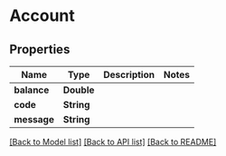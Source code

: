 # Account

## Properties
Name | Type | Description | Notes
------------ | ------------- | ------------- | -------------
**balance** | **Double** |  | 
**code** | **String** |  | 
**message** | **String** |  | 

[[Back to Model list]](../README.md#documentation-for-models) [[Back to API list]](../README.md#documentation-for-api-endpoints) [[Back to README]](../README.md)


